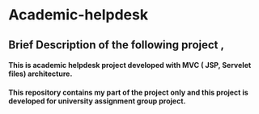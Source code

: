 # Academic-helpdesk

## Brief Description of the following project ,

#### This is academic helpdesk project developed with MVC ( JSP, Servelet files) architecture.

#### This repository contains my part of the project only and this project is developed for university assignment group project.
